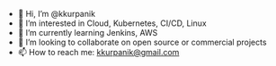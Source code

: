 - 👋 Hi, I’m @kkurpanik
- 👀 I’m interested in Cloud, Kubernetes, CI/CD, Linux
- 🌱 I’m currently learning Jenkins, AWS
- 💞️ I’m looking to collaborate on open source or commercial projects
- 📫 How to reach me: kkurpanik@gmail.com

<!---
kkurpanik/kkurpanik is a ✨ special ✨ repository because its `README.md` (this file) appears on your GitHub profile.
You can click the Preview link to take a look at your changes.
--->
